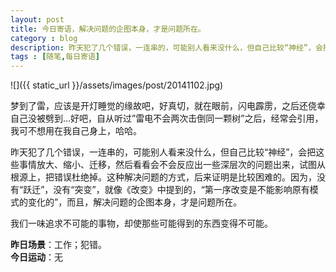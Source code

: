 ```yaml
---
layout: post
title: 今日寄语，解决问题的企图本身，才是问题所在。
category : blog
description: 昨天犯了几个错误，一连串的，可能别人看来没什么，但自己比较“神经”，会把这些事情放大、缩小、迁移，然后看看会不会反应出一些深层次的问题出来，试图从根源上，把错误杜绝掉。这种解决问题的方式，后来证明是比较困难的。因为，没有“跃迁”，没有“突变”，就像《改变》中提到的，“第一序改变是不能影响原有模式的变化的”，而且，解决问题的企图本身，才是问题所在。  
tags : [随笔,每日寄语]
---
```


![]({{ static_url }}/assets/images/post/20141102.jpg)

梦到了雷，应该是开灯睡觉的缘故吧，好真切，就在眼前，闪电霹雳，之后还侥幸自己没被劈到…好吧，自从听过”雷电不会两次击倒同一颗树”之后，经常会引用，我可不想用在我自己身上，哈哈。  

昨天犯了几个错误，一连串的，可能别人看来没什么，但自己比较“神经”，会把这些事情放大、缩小、迁移，然后看看会不会反应出一些深层次的问题出来，试图从根源上，把错误杜绝掉。这种解决问题的方式，后来证明是比较困难的。因为，没有“跃迁”，没有“突变”，就像《改变》中提到的，“第一序改变是不能影响原有模式的变化的”，而且，解决问题的企图本身，才是问题所在。  

我们一味追求不可能的事物，却使那些可能得到的东西变得不可能。

**昨日场景**：工作；犯错。  
**今日运动**：无

